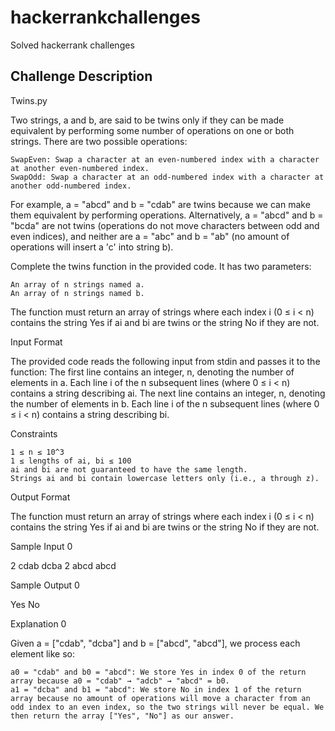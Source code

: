 # hackerrankchallenges
Solved hackerrank challenges

## Challenge  Description
Twins.py

Two strings, a and b, are said to be twins only if they can be made equivalent by performing some number of operations on one or both strings. There are two possible operations:

    SwapEven: Swap a character at an even-numbered index with a character at another even-numbered index.
    SwapOdd: Swap a character at an odd-numbered index with a character at another odd-numbered index.

For example, a = "abcd" and b = "cdab" are twins because we can make them equivalent by performing operations. Alternatively, a = "abcd" and b = "bcda" are not twins (operations do not move characters between odd and even indices), and neither are a = "abc" and b = "ab" (no amount of operations will insert a 'c' into string b).

Complete the twins function in the provided code. It has two parameters:

    An array of n strings named a.
    An array of n strings named b.

The function must return an array of strings where each index i (0 ≤ i < n) contains the string Yes if ai and bi are twins or the string No if they are not.

Input Format

The provided code reads the following input from stdin and passes it to the function: The first line contains an integer, n, denoting the number of elements in a. Each line i of the n subsequent lines (where 0 ≤ i < n) contains a string describing ai. The next line contains an integer, n, denoting the number of elements in b. Each line i of the n subsequent lines (where 0 ≤ i < n) contains a string describing bi.

Constraints

    1 ≤ n ≤ 10^3
    1 ≤ lengths of ai, bi ≤ 100
    ai and bi are not guaranteed to have the same length.
    Strings ai and bi contain lowercase letters only (i.e., a through z).

Output Format

The function must return an array of strings where each index i (0 ≤ i < n) contains the string Yes if ai and bi are twins or the string No if they are not.

Sample Input 0

2 cdab dcba 2 abcd abcd

Sample Output 0

Yes No

Explanation 0

Given a = ["cdab", "dcba"] and b = ["abcd", "abcd"], we process each element like so:

    a0 = "cdab" and b0 = "abcd": We store Yes in index 0 of the return array because a0 = "cdab" → "adcb" → "abcd" = b0.
    a1 = "dcba" and b1 = "abcd": We store No in index 1 of the return array because no amount of operations will move a character from an odd index to an even index, so the two strings will never be equal. We then return the array ["Yes", "No"] as our answer.
